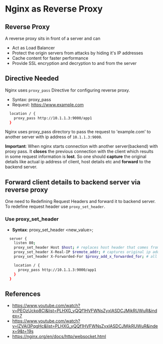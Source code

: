 # Nginx as Reverse Proxy

## Reverse Proxy

A reverse proxy sits in front of a server and can

- Act as Load Balancer
- Protect the origin servers from attacks by hiding it's IP addresses
- Cache content for faster performance
- Provide SSL encryption and decryption to and from the server

## Directive Needed

Nginx uses `proxy_pass` Directive for configuring reverse proxy.

- Syntax: proxy_pass <destination>
- Request: https://www.example.com

```bash
  location / {
    proxy_pass http://10.1.1.3:9000/app1
  }
```

Nginx uses proxy_pass directory to pass the request to 'example.com' to another server with ip address of `10.1.1.3:9000`.

**Important**: When nginx starts connection with another server(backend) with proxy pass. It **closes** the previous connection with the client which results in some request information is **lost**. So one should **capture** the original details like actual ip address of client, host details etc and **forward** to the backend server.

## Forward client details to backend server via reverse proxy

One need to Redefining Request Headers and forward it to backend server. To redefine request header use `proxy_set_header`.

### Use proxy_set_header

- **Syntax**: proxy_set_header <HTTP request header field_name> <new_value>;

```bash
  server {
    listen 80;
    proxy_set_header Host $host; # replaces host header that comes from client
    proxy_set_header X-Real-IP $remote_addr; # captures original ip address of requester and sends it to backend
    proxy_set_header X-Forwarded-For $proxy_add_x_forwarded_for; # all the traverse route the request takes

    location / {
      proxy_pass http://10.1.1.3:9000/app1
    }
  }
```

## References

- https://www.youtube.com/watch?v=PEOzUckp8CI&list=PLHXG_yQQf1HVFWNsZyxIASDCJMjkRUWuR&index=7
- https://www.youtube.com/watch?v=lZVAI3PqgHc&list=PLHXG_yQQf1HVFWNsZyxIASDCJMjkRUWuR&index=9&t=19s
- https://nginx.org/en/docs/http/websocket.html
